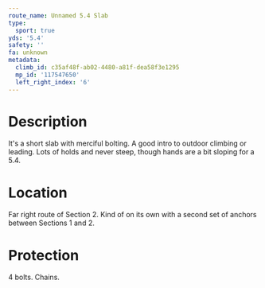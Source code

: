 ```yaml
---
route_name: Unnamed 5.4 Slab
type:
  sport: true
yds: '5.4'
safety: ''
fa: unknown
metadata:
  climb_id: c35af48f-ab02-4480-a81f-dea58f3e1295
  mp_id: '117547650'
  left_right_index: '6'
---
```

# Description
It's a short slab with merciful bolting. A good intro to outdoor climbing or leading. Lots of holds and never steep, though hands are a bit sloping for a 5.4.

# Location
Far right route of Section 2. Kind of on its own with a second set of anchors between Sections 1 and 2.

# Protection
4 bolts. Chains.

